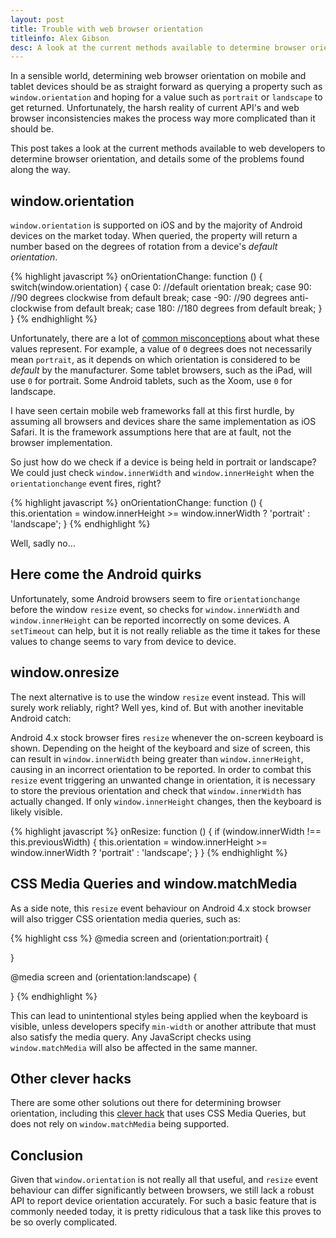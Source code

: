 ```yaml
---
layout: post
title: Trouble with web browser orientation
titleinfo: Alex Gibson
desc: A look at the current methods available to determine browser orientation, and details some of the problems found along the way.
---
```


In a sensible world, determining web browser orientation on mobile and tablet devices should be as straight forward as querying a property such as `window.orientation` and hoping for a value such as `portrait` or `landscape` to get returned. Unfortunately, the harsh reality of current API's and web browser inconsistencies makes the process way more complicated than it should be.

This post takes a look at the current methods available to web developers to determine browser orientation, and details some of the problems found along the way.

window.orientation
------------------

`window.orientation` is supported on iOS and by the majority of Android devices on the market today. When queried, the property will return a number based on the degrees of rotation from a device's *default orientation*.

{% highlight javascript %}
onOrientationChange: function () {
    switch(window.orientation) {
    case 0:
        //default orientation
        break;
    case 90:
        //90 degrees clockwise from default
        break;
    case -90:
        //90 degrees anti-clockwise from default
        break;
    case 180:
        //180 degrees from default
        break;
    }
}
{% endhighlight %}

Unfortunately, there are a lot of [common misconceptions](http://www.matthewgifford.com/2011/12/22/a-misconception-about-window-orientation/) about what these values represent. For example, a value of `0` degrees does not necessarily mean `portrait`, as it depends on which orientation is considered to be *default* by the manufacturer. Some tablet browsers, such as the iPad, will use `0` for portrait. Some Android tablets, such as the Xoom, use `0` for landscape.

I have seen certain mobile web frameworks fall at this first hurdle, by assuming all browsers and devices share the same implementation as iOS Safari. It is the framework assumptions here that are at fault, not the browser implementation.

So just how do we check if a device is being held in portrait or landscape? We could just check `window.innerWidth` and `window.innerHeight` when the `orientationchange` event fires, right?

{% highlight javascript %}
onOrientationChange: function () {
    this.orientation = window.innerHeight >= window.innerWidth ? 'portrait' : 'landscape';
}
{% endhighlight %}

Well, sadly no…

Here come the Android quirks
----------------------------

Unfortunately, some Android browsers seem to fire `orientationchange` before the window `resize` event, so checks for `window.innerWidth` and `window.innerHeight` can be reported incorrectly on some devices. A `setTimeout` can help, but it is not really reliable as the time it takes for these values to change seems to vary from device to device.

window.onresize
---------------

The next alternative is to use the window `resize` event instead. This will surely work reliably, right? Well yes, kind of. But with another inevitable Android catch:

Android 4.x stock browser fires `resize` whenever the on-screen keyboard is shown. Depending on the height of the keyboard and size of screen, this can result in `window.innerWidth` being greater than `window.innerHeight`, causing in an incorrect orientation to be reported. In order to combat this `resize` event triggering an unwanted change in orientation, it is necessary to store the previous orientation and check that `window.innerWidth` has actually changed. If only `window.innerHeight` changes,  then the keyboard is likely visible.

{% highlight javascript %}
onResize: function () {
    if (window.innerWidth !== this.previousWidth) {
        this.orientation = window.innerHeight >= window.innerWidth ? 'portrait' : 'landscape';
    }
}
{% endhighlight %}

CSS Media Queries and window.matchMedia
---------------------------------------

As a side note, this `resize` event behaviour on Android 4.x stock browser will also trigger CSS orientation media queries, such as:

{% highlight css %}
@media screen and (orientation:portrait) {

}

@media screen and (orientation:landscape) {

}
{% endhighlight %}

This can lead to unintentional styles being applied when the keyboard is visible, unless developers specify `min-width` or another attribute that must also satisfy the media query. Any JavaScript checks using `window.matchMedia` will also be affected in the same manner.

Other clever hacks
------------------

There are some other solutions out there for determining browser orientation, including this [clever hack](http://fettblog.eu/blog/2012/04/16/robust-but-hacky-way-of-portraitlandscape-detection/) that uses CSS Media Queries, but does not rely on `window.matchMedia` being supported.

Conclusion
----------

Given that `window.orientation` is not really all that useful, and `resize` event behaviour can differ significantly between browsers, we still lack a robust API to report device orientation accurately. For such a basic feature that is commonly needed today, it is pretty ridiculous that a task like this proves to be so overly complicated.
